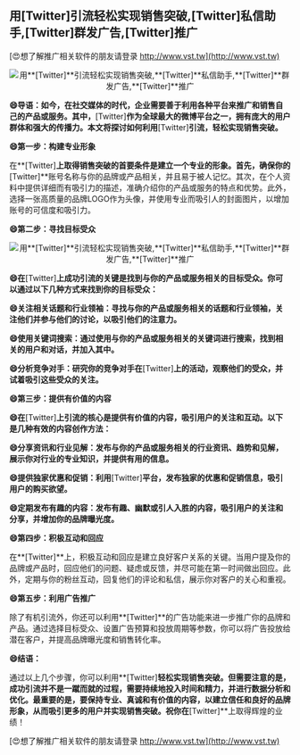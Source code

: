 ## **用**[Twitter]**引流轻松实现销售突破,**[Twitter]**私信助手,**[Twitter]**群发广告,**[Twitter]**推广**

[😍想了解推广相关软件的朋友请登录 http://www.vst.tw](http://www.vst.tw)

 <center><img src="https://vst.tw/MP4/tuiguang/png/5.png" alt="用**[Twitter]**引流轻松实现销售突破,**[Twitter]**私信助手,**[Twitter]**群发广告,**[Twitter]**推广"></center>

**😄导语：如今，在社交媒体的时代，企业需要善于利用各种平台来推广和销售自己的产品或服务。其中，**[Twitter]**作为全球最大的微博平台之一，拥有庞大的用户群体和强大的传播力。本文将探讨如何利用**[Twitter]**引流，轻松实现销售突破。**

**😄第一步：构建专业形象**

在**[Twitter]**上取得销售突破的首要条件是建立一个专业的形象。首先，确保你的**[Twitter]**账号名称与你的品牌或产品相关，并且易于被人记忆。其次，在个人资料中提供详细而有吸引力的描述，准确介绍你的产品或服务的特点和优势。此外，选择一张高质量的品牌LOGO作为头像，并使用专业而吸引人的封面图片，以增加账号的可信度和吸引力。

**😄第二步：寻找目标受众**

 <center><img src="https://vst.tw/MP4/tuiguang/png/4.png" alt="用**[Twitter]**引流轻松实现销售突破,**[Twitter]**私信助手,**[Twitter]**群发广告,**[Twitter]**推广"></center>

**😄在**[Twitter]**上成功引流的关键是找到与你的产品或服务相关的目标受众。你可以通过以下几种方式来找到你的目标受众：**

**😄关注相关话题和行业领袖：寻找与你的产品或服务相关的话题和行业领袖，关注他们并参与他们的讨论，以吸引他们的注意力。**

**😄使用关键词搜索：通过使用与你的产品或服务相关的关键词进行搜索，找到相关的用户和对话，并加入其中。**

**😄分析竞争对手：研究你的竞争对手在**[Twitter]**上的活动，观察他们的受众，并试着吸引这些受众的关注。**

**😄第三步：提供有价值的内容**

**😄在**[Twitter]**上引流的核心是提供有价值的内容，吸引用户的关注和互动。以下是几种有效的内容创作方法：**

**😄分享资讯和行业见解：发布与你的产品或服务相关的行业资讯、趋势和见解，展示你对行业的专业知识，并提供有用的信息。**

**😄提供独家优惠和促销：利用**[Twitter]**平台，发布独家的优惠和促销信息，吸引用户的购买欲望。**

**😄定期发布有趣的内容：发布有趣、幽默或引人入胜的内容，吸引用户的关注和分享，并增加你的品牌曝光度。**

**😄第四步：积极互动和回应**

在**[Twitter]**上，积极互动和回应是建立良好客户关系的关键。当用户提及你的品牌或产品时，回应他们的问题、疑虑或反馈，并尽可能在第一时间做出回应。此外，定期与你的粉丝互动，回复他们的评论和私信，展示你对客户的关心和重视。

**😄第五步：利用广告推广**

除了有机引流外，你还可以利用**[Twitter]**的广告功能来进一步推广你的品牌和产品。通过选择目标受众、设置广告预算和投放周期等参数，你可以将广告投放给潜在客户，并提高品牌曝光度和销售转化率。

**😄结语：**

通过以上几个步骤，你可以利用**[Twitter]**轻松实现销售突破。但需要注意的是，成功引流并不是一蹴而就的过程，需要持续地投入时间和精力，并进行数据分析和优化。最重要的是，要保持专业、真诚和有价值的内容，以建立信任和良好的品牌形象，从而吸引更多的用户并实现销售突破。祝你在**[Twitter]**上取得辉煌的业绩！

[😍想了解推广相关软件的朋友请登录 http://www.vst.tw](http://www.vst.tw)



